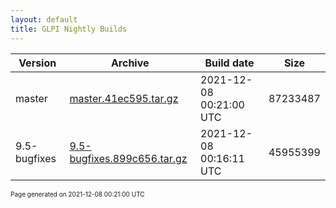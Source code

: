 ```yaml
---
layout: default
title: GLPI Nightly Builds
---
```


Version|Archive|Build date|Size
---|---|---|---
master|[master.41ec595.tar.gz](master.41ec595.tar.gz)|2021-12-08 00:21:00 UTC|87233487
9.5-bugfixes|[9.5-bugfixes.899c656.tar.gz](9.5-bugfixes.899c656.tar.gz)|2021-12-08 00:16:11 UTC|45955399

<font size="1">Page generated on 2021-12-08 00:21:00 UTC</font>
